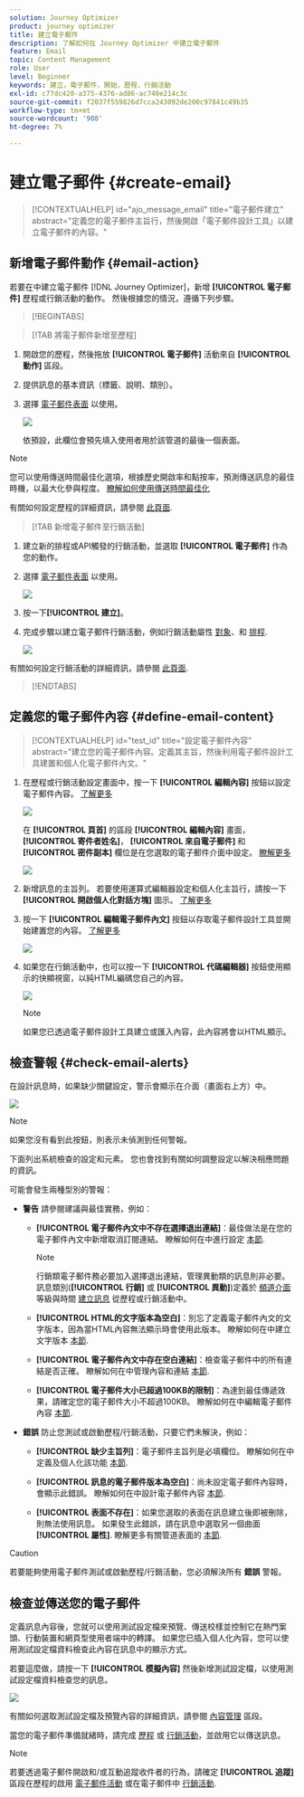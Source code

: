 ```yaml
---
solution: Journey Optimizer
product: journey optimizer
title: 建立電子郵件
description: 了解如何在 Journey Optimizer 中建立電子郵件
feature: Email
topic: Content Management
role: User
level: Beginner
keywords: 建立，電子郵件，開始，歷程，行銷活動
exl-id: c77dc420-a375-4376-ad86-ac740e214c3c
source-git-commit: f2037f559826d7cca243092de200c97841c49b35
workflow-type: tm+mt
source-wordcount: '908'
ht-degree: 7%

---
```


# 建立電子郵件 {#create-email}

>[!CONTEXTUALHELP]
>id="ajo_message_email"
>title="電子郵件建立"
>abstract="定義您的電子郵件主旨行，然後開啟「電子郵件設計工具」以建立電子郵件的內容。"


## 新增電子郵件動作 {#email-action}

若要在中建立電子郵件 [!DNL Journey Optimizer]，新增 **[!UICONTROL 電子郵件]** 歷程或行銷活動的動作。 然後根據您的情況，遵循下列步驟。

>[!BEGINTABS]

>[!TAB 將電子郵件新增至歷程]

1. 開啟您的歷程，然後拖放 **[!UICONTROL 電子郵件]** 活動來自 **[!UICONTROL 動作]** 區段。

1. 提供訊息的基本資訊（標籤、說明、類別）。

1. 選擇 [電子郵件表面](email-settings.md) 以使用。

   ![](assets/email_journey.png)

   依預設，此欄位會預先填入使用者用於該管道的最後一個表面。

>[!NOTE]
>
>您可以使用傳送時間最佳化選項，根據歷史開啟率和點按率，預測傳送訊息的最佳時機，以最大化參與程度。 [瞭解如何使用傳送時間最佳化](../building-journeys/journeys-message.md#send-time-optimization)

有關如何設定歷程的詳細資訊，請參閱 [此頁面](../building-journeys/journey-gs.md).

>[!TAB 新增電子郵件至行銷活動]

1. 建立新的排程或API觸發的行銷活動，並選取 **[!UICONTROL 電子郵件]** 作為您的動作。

1. 選擇 [電子郵件表面](email-settings.md) 以使用。

   ![](assets/email_campaign.png)

1. 按一下&#x200B;**[!UICONTROL 建立]**。

1. 完成步驟以建立電子郵件行銷活動，例如行銷活動屬性 [對象](../audience/about-audiences.md)、和 [排程](../campaigns/create-campaign.md#schedule).

   ![](assets/email_campaign_steps.png)

<!--
From the **[!UICONTROL Action]** section, specify if you want to track how your recipients react to your delivery: you can track email opens, and/or clicks on links and buttons in your email.

![](assets/email_campaign_tracking.png)
-->

有關如何設定行銷活動的詳細資訊，請參閱 [此頁面](../campaigns/get-started-with-campaigns.md).

>[!ENDTABS]

## 定義您的電子郵件內容 {#define-email-content}

<!-- update the quarry component with right ID value-->

>[!CONTEXTUALHELP]
>id="test_id"
>title="設定電子郵件內容"
>abstract="建立您的電子郵件內容。定義其主旨，然後利用電子郵件設計工具建置和個人化電子郵件內文。"

1. 在歷程或行銷活動設定畫面中，按一下 **[!UICONTROL 編輯內容]** 按鈕以設定電子郵件內容。 [了解更多](get-started-email-design.md)

   ![](assets/email_campaign_edit_content.png)

   在 **[!UICONTROL 頁首]** 的區段 **[!UICONTROL 編輯內容]** 畫面， **[!UICONTROL 寄件者姓名]**， **[!UICONTROL 來自電子郵件]** 和 **[!UICONTROL 密件副本]** 欄位是在您選取的電子郵件介面中設定。 [瞭解更多](email-settings.md) <!--check if same for journey-->

   ![](assets/email_designer_edit_content_header.png)

1. 新增訊息的主旨列。 若要使用運算式編輯器設定和個人化主旨行，請按一下 **[!UICONTROL 開啟個人化對話方塊]** 圖示。 [了解更多](../personalization/personalization-build-expressions.md)

1. 按一下 **[!UICONTROL 編輯電子郵件內文]** 按鈕以存取電子郵件設計工具並開始建置您的內容。 [了解更多](get-started-email-design.md)

   ![](assets/email_designer_edit_email_body.png)

1. 如果您在行銷活動中，也可以按一下 **[!UICONTROL 代碼編輯器]** 按鈕使用顯示的快顯視窗，以純HTML編碼您自己的內容。

   ![](assets/email_designer_edit_code_editor.png)

   >[!NOTE]
   >
   >如果您已透過電子郵件設計工具建立或匯入內容，此內容將會以HTML顯示。

## 檢查警報 {#check-email-alerts}

在設計訊息時，如果缺少關鍵設定，警示會顯示在介面（畫面右上方）中。

![](assets/email_journey_alerts_details.png)

>[!NOTE]
>
>如果您沒有看到此按鈕，則表示未偵測到任何警報。

下面列出系統檢查的設定和元素。 您也會找到有關如何調整設定以解決相應問題的資訊。

可能會發生兩種型別的警報：

* **警告** 請參閱建議與最佳實務，例如：

   * **[!UICONTROL 電子郵件內文中不存在選擇退出連結]**：最佳做法是在您的電子郵件內文中新增取消訂閱連結。 瞭解如何在中進行設定 [本節](../privacy/opt-out.md#opt-out-management).

     >[!NOTE]
     >
     >行銷類電子郵件務必要加入選擇退出連結，管理異動類的訊息則非必要。 訊息類別(**[!UICONTROL 行銷]** 或 **[!UICONTROL 異動]**)定義於 [頻道介面](email-settings.md#email-type) 等級與時間 [建立訊息](#create-email-journey-campaign) 從歷程或行銷活動中。

   * **[!UICONTROL HTML的文字版本為空白]**：別忘了定義電子郵件內文的文字版本，因為當HTML內容無法顯示時會使用此版本。 瞭解如何在中建立文字版本 [本節](text-version-email.md).

   * **[!UICONTROL 電子郵件內文中存在空白連結]**：檢查電子郵件中的所有連結是否正確。 瞭解如何在中管理內容和連結 [本節](content-from-scratch.md).

   * **[!UICONTROL 電子郵件大小已超過100KB的限制]**：為達到最佳傳遞效果，請確定您的電子郵件大小不超過100KB。 瞭解如何在中編輯電子郵件內容 [本節](content-from-scratch.md).

* **錯誤** 防止您測試或啟動歷程/行銷活動，只要它們未解決，例如：

   * **[!UICONTROL 缺少主旨列]**：電子郵件主旨列是必填欄位。 瞭解如何在中定義及個人化該功能 [本節](create-email.md).

  <!--HTML is empty when Amp HTML is present-->

   * **[!UICONTROL 訊息的電子郵件版本為空白]**：尚未設定電子郵件內容時，會顯示此錯誤。 瞭解如何在中設計電子郵件內容 [本節](get-started-email-design.md).

   * **[!UICONTROL 表面不存在]**：如果您選取的表面在訊息建立後即被刪除，則無法使用訊息。 如果發生此錯誤，請在訊息中選取另一個曲面 **[!UICONTROL 屬性]**. 瞭解更多有關管道表面的 [本節](../configuration/channel-surfaces.md).

>[!CAUTION]
>
>若要能夠使用電子郵件測試或啟動歷程/行銷活動，您必須解決所有 **錯誤** 警報。

## 檢查並傳送您的電子郵件

定義訊息內容後，您就可以使用測試設定檔來預覽、傳送校樣並控制它在熱門案頭、行動裝置和網頁型使用者端中的轉譯。 如果您已插入個人化內容，您可以使用測試設定檔資料檢查此內容在訊息中的顯示方式。

若要這麼做，請按一下 **[!UICONTROL 模擬內容]** 然後新增測試設定檔，以使用測試設定檔資料檢查您的訊息。

![](assets/email_designer_edit_simulate.png)

有關如何選取測試設定檔及預覽內容的詳細資訊，請參閱 [內容管理](../content-management/preview-test.md) 區段。

當您的電子郵件準備就緒時，請完成 [歷程](../building-journeys/journey-gs.md) 或 [行銷活動](../campaigns/create-campaign.md)，並啟用它以傳送訊息。

>[!NOTE]
>
>若要透過電子郵件開啟和/或互動追蹤收件者的行為，請確定 **[!UICONTROL 追蹤]** 區段在歷程的啟用 [電子郵件活動](../building-journeys/journeys-message.md) 或在電子郵件中 [行銷活動](../campaigns/create-campaign.md).<!--to move?-->

<!--

## Define your email content {#email-content}

Use [!DNL Journey Optimizer] Email Designer to [design your email from scratch](../email/content-from-scratch.md). If you have an existing content, you can [import it in the Email Designer](../email/existing-content.md), or [code your own content](../email/code-content.md) in [!DNL Journey Optimizer]. 

[!DNL Journey Optimizer] comes with a set of [built-in templates](email-templates.md) to help you start. Any email can also be saved as a template.

Use [!DNL Journey Optimizer] Expression editor to personalize your messages with profiles' data. For more on personalization, refer to [this section](../personalization/personalize.md).

Adapt the content of your messages to the targeted profiles by using [!DNL Journey Optimizer] dynamic content capabilities. [Get started with dynamic content](../personalization/get-started-dynamic-content.md)

## Email tracking {#email-tracking}

If you want to track the behavior of your recipients through openings and/or clicks on links, enable the following options: **[!UICONTROL Email opens]** and **[!UICONTROL Click on email]**. 

Learn more about tracking in [this section](message-tracking.md).

## Validate your email content {#email-content-validate}

Control the rendering of your email, and check personalization settings with test profiles, using the preview section on the left-hand side. For more on this, refer to [this section](preview.md).

![](assets/messages-simple-preview.png)

You must also check alerts in the upper section of the editor.  Some of them are simple warnings, but others can prevent you from using the message. 

-->


